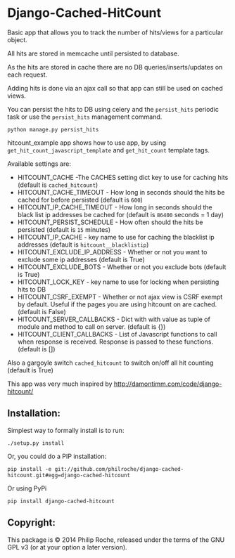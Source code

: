 Django-Cached-HitCount
===============

Basic app that allows you to track the number of hits/views for a particular
object.

All hits are stored in memcache until persisted to database.

As the hits are stored in cache there are no DB queries/inserts/updates on each request.

Adding hits is done via an ajax call so that app can still be used on cached views.

You can persist the hits to DB using celery and the `persist_hits` periodic task or use the `persist_hits` management command.

    python manage.py persist_hits

hitcount_example app shows how to use app, by using `get_hit_count_javascript_template` and `get_hit_count` template tags.

Available settings are:

* HITCOUNT_CACHE -The CACHES setting dict key to use for caching hits (default is `cached_hitcount`)
* HITCOUNT_CACHE_TIMEOUT - How long in seconds should the hits be cached for before persisted  (default is `600`)
* HITCOUNT_IP_CACHE_TIMEOUT - How long in seconds should the black list ip addresses be cached for  (default is `86400` seconds = 1 day)
* HITCOUNT_PERSIST_SCHEDULE - How often should the hits be persisted  (default is `15` minutes)
* HITCOUNT_IP_CACHE - key name to use for caching the blacklist ip addresses  (default is `hitcount__blacklistip`)
* HITCOUNT_EXCLUDE_IP_ADDRESS - Whether or not you want to exclude some ip addresses  (default is True)
* HITCOUNT_EXCLUDE_BOTS - Whether or not you exclude bots (default is True)
* HITCOUNT_LOCK_KEY - key name to use for locking when persisting hits to DB
* HITCOUNT_CSRF_EXEMPT - Whether or not ajax view is CSRF exempt by default. Useful if the pages you are using hitcount on are cached. (default is False)
* HITCOUNT_SERVER_CALLBACKS - Dict with with value as tuple of module and method to call on server. (default is {})
* HITCOUNT_CLIENT_CALLBACKS - List of Javascript functions to call when response is received. Response is passed to these functions. (default is [])


Also a gargoyle switch `cached_hitcount` to switch on/off all hit counting (default is True)

This app was very much inspired by <http://damontimm.com/code/django-hitcount/>


Installation:
-------------

Simplest way to formally install is to run:

    ./setup.py install

Or, you could do a PIP installation:

    pip install -e git://github.com/philroche/django-cached-hitcount.git#egg=django-cached-hitcount

Or using PyPi

    pip install django-cached-hitcount

Copyright:
-------------

This package is © 2014 Philip Roche, released under the terms of the GNU GPL v3 (or at your option a later version).